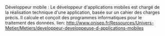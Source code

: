 

Développeur mobile :  Le développeur d'applications mobiles est chargé de la réalisation technique d'une application, basée sur un cahier des charges précis. Il calcule et conçoit des programmes informatiques pour le traitement des données.  lien: http://www.onisep.fr/Ressources/Univers-Metier/Metiers/developpeur-developpeuse-d-applications-mobiles

